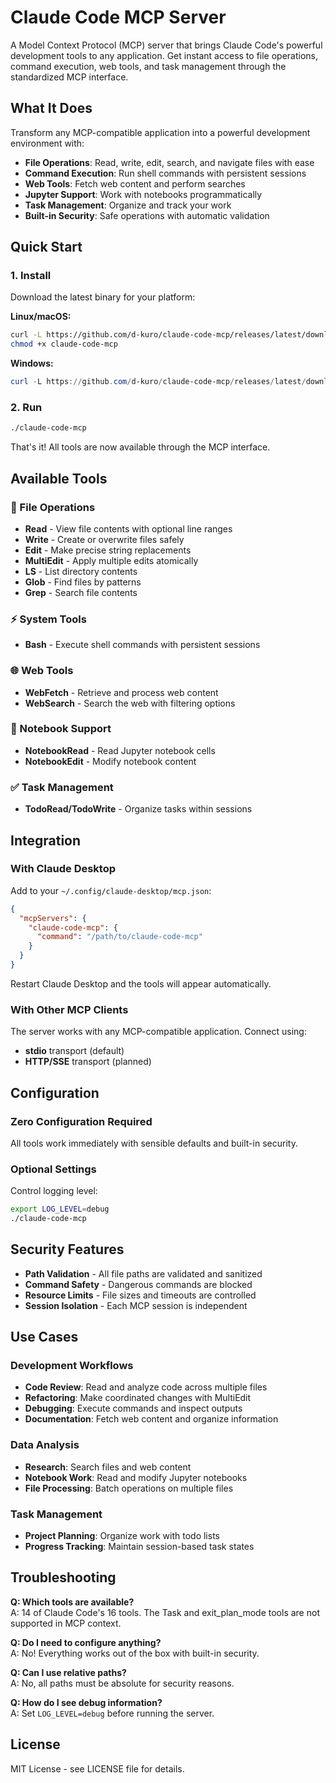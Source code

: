 # Claude Code MCP Server

A Model Context Protocol (MCP) server that brings Claude Code's powerful development tools to any application. Get instant access to file operations, command execution, web tools, and task management through the standardized MCP interface.

## What It Does

Transform any MCP-compatible application into a powerful development environment with:

- **File Operations**: Read, write, edit, search, and navigate files with ease
- **Command Execution**: Run shell commands with persistent sessions
- **Web Tools**: Fetch web content and perform searches
- **Jupyter Support**: Work with notebooks programmatically
- **Task Management**: Organize and track your work
- **Built-in Security**: Safe operations with automatic validation

## Quick Start

### 1. Install

Download the latest binary for your platform:

**Linux/macOS:**
```bash
curl -L https://github.com/d-kuro/claude-code-mcp/releases/latest/download/claude-code-mcp-$(uname -s | tr '[:upper:]' '[:lower:]')-amd64 -o claude-code-mcp
chmod +x claude-code-mcp
```

**Windows:**
```powershell
curl -L https://github.com/d-kuro/claude-code-mcp/releases/latest/download/claude-code-mcp-windows-amd64.exe -o claude-code-mcp.exe
```

### 2. Run

```bash
./claude-code-mcp
```

That's it! All tools are now available through the MCP interface.

## Available Tools

### 📁 File Operations
- **Read** - View file contents with optional line ranges
- **Write** - Create or overwrite files safely
- **Edit** - Make precise string replacements
- **MultiEdit** - Apply multiple edits atomically
- **LS** - List directory contents
- **Glob** - Find files by patterns
- **Grep** - Search file contents

### ⚡ System Tools
- **Bash** - Execute shell commands with persistent sessions

### 🌐 Web Tools
- **WebFetch** - Retrieve and process web content
- **WebSearch** - Search the web with filtering options

### 📓 Notebook Support
- **NotebookRead** - Read Jupyter notebook cells
- **NotebookEdit** - Modify notebook content

### ✅ Task Management
- **TodoRead/TodoWrite** - Organize tasks within sessions

## Integration

### With Claude Desktop

Add to your `~/.config/claude-desktop/mcp.json`:

```json
{
  "mcpServers": {
    "claude-code-mcp": {
      "command": "/path/to/claude-code-mcp"
    }
  }
}
```

Restart Claude Desktop and the tools will appear automatically.

### With Other MCP Clients

The server works with any MCP-compatible application. Connect using:
- **stdio** transport (default)
- **HTTP/SSE** transport (planned)

## Configuration

### Zero Configuration Required

All tools work immediately with sensible defaults and built-in security.

### Optional Settings

Control logging level:
```bash
export LOG_LEVEL=debug
./claude-code-mcp
```

## Security Features

- **Path Validation** - All file paths are validated and sanitized
- **Command Safety** - Dangerous commands are blocked
- **Resource Limits** - File sizes and timeouts are controlled
- **Session Isolation** - Each MCP session is independent

## Use Cases

### Development Workflows
- **Code Review**: Read and analyze code across multiple files
- **Refactoring**: Make coordinated changes with MultiEdit
- **Debugging**: Execute commands and inspect outputs
- **Documentation**: Fetch web content and organize information

### Data Analysis
- **Research**: Search files and web content
- **Notebook Work**: Read and modify Jupyter notebooks
- **File Processing**: Batch operations on multiple files

### Task Management
- **Project Planning**: Organize work with todo lists
- **Progress Tracking**: Maintain session-based task states

## Troubleshooting

**Q: Which tools are available?**  
A: 14 of Claude Code's 16 tools. The Task and exit_plan_mode tools are not supported in MCP context.

**Q: Do I need to configure anything?**  
A: No! Everything works out of the box with built-in security.

**Q: Can I use relative paths?**  
A: No, all paths must be absolute for security reasons.

**Q: How do I see debug information?**  
A: Set `LOG_LEVEL=debug` before running the server.

## License

MIT License - see LICENSE file for details.